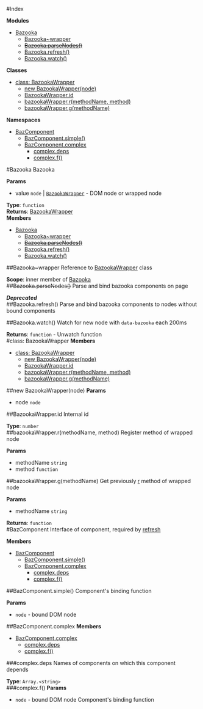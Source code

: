 #Index

**Modules**

* [Bazooka](#module_Bazooka)
  * [Bazooka~wrapper](#module_Bazooka..wrapper)
  * [~~Bazooka.parseNodes()~~](#module_Bazooka.parseNodes)
  * [Bazooka.refresh()](#module_Bazooka.refresh)
  * [Bazooka.watch()](#module_Bazooka.watch)

**Classes**

* [class: BazookaWrapper](#BazookaWrapper)
  * [new BazookaWrapper(node)](#new_BazookaWrapper)
  * [BazookaWrapper.id](#BazookaWrapper.id)
  * [bazookaWrapper.r(methodName, method)](#BazookaWrapper#r)
  * [bazookaWrapper.g(methodName)](#BazookaWrapper#g)

**Namespaces**

* [BazComponent](#BazComponent)
  * [BazComponent.simple()](#BazComponent.simple)
  * [BazComponent.complex](#BazComponent.complex)
    * [complex.deps](#BazComponent.complex.deps)
    * [complex.f()](#BazComponent.complex.f)
 
<a name="module_Bazooka"></a>
#Bazooka
Bazooka

**Params**

- value `node` | <code>[BazookaWrapper](#BazookaWrapper)</code> - DOM node or wrapped node  

**Type**: `function`  
**Returns**: [BazookaWrapper](#BazookaWrapper)  
**Members**

* [Bazooka](#module_Bazooka)
  * [Bazooka~wrapper](#module_Bazooka..wrapper)
  * [~~Bazooka.parseNodes()~~](#module_Bazooka.parseNodes)
  * [Bazooka.refresh()](#module_Bazooka.refresh)
  * [Bazooka.watch()](#module_Bazooka.watch)

<a name="module_Bazooka..wrapper"></a>
##Bazooka~wrapper
Reference to [BazookaWrapper](#BazookaWrapper) class

**Scope**: inner member of [Bazooka](#module_Bazooka)  
<a name="module_Bazooka.parseNodes"></a>
##~~Bazooka.parseNodes()~~
Parse and bind bazooka components on page

***Deprecated***  
<a name="module_Bazooka.refresh"></a>
##Bazooka.refresh()
Parse and bind bazooka components to nodes without bound components

<a name="module_Bazooka.watch"></a>
##Bazooka.watch()
Watch for new node with `data-bazooka` each 200ms

**Returns**: `function` - Unwatch function  
<a name="BazookaWrapper"></a>
#class: BazookaWrapper
**Members**

* [class: BazookaWrapper](#BazookaWrapper)
  * [new BazookaWrapper(node)](#new_BazookaWrapper)
  * [BazookaWrapper.id](#BazookaWrapper.id)
  * [bazookaWrapper.r(methodName, method)](#BazookaWrapper#r)
  * [bazookaWrapper.g(methodName)](#BazookaWrapper#g)

<a name="new_BazookaWrapper"></a>
##new BazookaWrapper(node)
**Params**

- node `node`  

<a name="BazookaWrapper.id"></a>
##BazookaWrapper.id
Internal id

**Type**: `number`  
<a name="BazookaWrapper#r"></a>
##bazookaWrapper.r(methodName, method)
Register method of wrapped node

**Params**

- methodName `string`  
- method `function`  

<a name="BazookaWrapper#g"></a>
##bazookaWrapper.g(methodName)
Get previously [r](#BazookaWrapper#r) method of wrapped node

**Params**

- methodName `string`  

**Returns**: `function`  
<a name="BazComponent"></a>
#BazComponent
Interface of component, required by [refresh](#module_Bazooka.refresh)

**Members**

* [BazComponent](#BazComponent)
  * [BazComponent.simple()](#BazComponent.simple)
  * [BazComponent.complex](#BazComponent.complex)
    * [complex.deps](#BazComponent.complex.deps)
    * [complex.f()](#BazComponent.complex.f)

<a name="BazComponent.simple"></a>
##BazComponent.simple()
Component's binding function

**Params**

-  `node` - bound DOM node  

<a name="BazComponent.complex"></a>
##BazComponent.complex
**Members**

* [BazComponent.complex](#BazComponent.complex)
  * [complex.deps](#BazComponent.complex.deps)
  * [complex.f()](#BazComponent.complex.f)

<a name="BazComponent.complex.deps"></a>
###complex.deps
Names of components on which this component depends

**Type**: `Array.<string>`  
<a name="BazComponent.complex.f"></a>
###complex.f()
**Params**

-  `node` - bound DOM node
Component's binding function  

